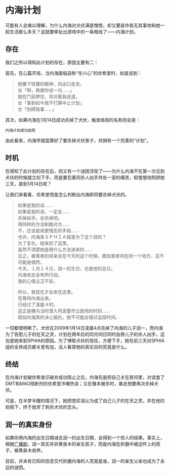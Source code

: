 # 内海计划

可能有人会难以理解，为什么内海对犬伏满是憎恨，却又要装作若无其事地和她一起生活那么多天？这就要牵扯出游戏中的一条暗线了——内海计划。

## 存在
我们之所以得知此计划的存在，原因主要有二：

首先，在心篇开局，当内海面临自称“冬川心”的优希堂时，如是说到：

>她撇下轻蔑的眼神，向出口走去。  
>女「啊，再跟你说一句……」  
>她在门前停住，背对着我说道。  
>女「事到如今我不打算中止计划」  
>女「别碍我事……」  

其次，如果内海在1月14日成功杀掉了犬伏，触发结局的名称则会是：

`内海计划成功结局`

由此看来，内海早就盘算好了要杀掉犬伏景子，并拥有一个完善的“计划”。

## 时机
在得知了此计划的存在后，则又有一个谜团浮现了——为什么内海不在第一次见到犬伏的时候就立刻下手，而是要忍着同杀人凶手共处一室的痛苦，假惺惺地照顾她三天，直到1月14日呢？

让我们来看看，优希堂悟是怎么判断出内海即将要杀掉犬伏的。

>如果是我的话……  
>如果是我的话，一定会……  
>杀掉凶手。会杀掉吧。  
>用同样的方法制裁对方……  
>不，应该是用更残忍的手段……  
>也许，内海来ＳＰＨＩＡ就是为了这个目的？  
>为了复仇，她来到了这里。  
>虽然不清楚她是用什么方法进来的……  
>总之，被害者的母亲会在今天的这个时候，跟加害者待在同一个地方，这不可能是偶然。  
>今天，１月１４日，润一的生日，也是他的忌日。  
>内海肯定会有所行动。  
>我的心情忐忑不安。  
>  
>所以，我现在才会坐在这里。  
>在等待内海出来。  
>已经过了凌晨４时。  
>这正是穗鸟当时潜入阿波墨市立医院的时刻……  
>假如内海真的决心报仇，她不可能会错过这段时间。  

一切都很明晰了。犬伏在2009年1月14日凌晨4点杀掉了内海的儿子润一，而内海为了告慰儿子的在天之灵，计划在两年后的同月同日同时血祭儿子的杀人凶手，这也是她来到SPHIA的原因。为了博取犬伏的信任，方便下手，她在前三天对SPHIA组的全体成员都关爱有加，没人看穿她的真实目的究竟是什么。

## 终结
在内海计划被优希堂识破并成功阻止之后，内海先是把自己关在房间里，对误食了DMT和MAO阻断剂的优希堂冷嘲热讽；又在榎本被杀时，暴走想要再次杀掉犬伏。

可是，在半梦半醒的情况下，她把悠尼误认为成了自己儿子的在天之灵，并在他的劝阻下，终于放弃了刺杀犬伏的念头。

## 润一的真实身份
如果你用内海的出生日期减去润一的出生日期，会得到一个惊人的结果。事实上，根据[广播剧](https://www.bilibili.com/video/BV1gR4y1R7gg)，润一其实并非黄泉木的亲生孩子，而是内海在折磨中被迫怀上的孩子，被黄泉木收养。

目前，并未有已知的信息交代折磨内海的人究竟是谁，润一的亲生父亲也成为了永远的谜团。